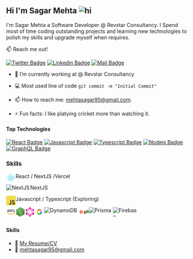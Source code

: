 ## Hi I'm Sagar Mehta <img src="https://user-images.githubusercontent.com/1303154/88677602-1635ba80-d120-11ea-84d8-d263ba5fc3c0.gif" width="28px" height="28px" alt="hi">

I'm Sagar Mehta a Software Developer @ Revstar Consultancy. I Spend most of time coding outstanding projects and learning new technologies to polish my skills and upgrade myself when requires.

:mailbox: Reach me out!

[![Twitter Badge](https://img.shields.io/badge/-@mehtasagar95-1ca0f1?style=flat&labelColor=1ca0f1&logo=twitter&logoColor=white&link=https://twitter.com/mehtasagar95)](https://twitter.com/mehtasagar95)   [![Linkedin Badge](https://img.shields.io/badge/-mehtasagar1995-0e76a8?style=flat&labelColor=0e76a8&logo=linkedin&logoColor=white)](https://www.linkedin.com/in/mehtasagar1995/)   [![Mail Badge](https://img.shields.io/badge/-mehtasagar95-c0392b?style=flat&labelColor=c0392b&logo=gmail&logoColor=white)](mailto:mehtasagar95@gmail.com)



- 🔭 I’m currently working at @ Revstar Consultancy
- :computer: Most used line of code `git commit -m "Initial Commit"`

- 📫 How to reach me: mehtasagar95@gmail.com.
- ⚡ Fun facts: I like platying cricket more than watching it.

#### Top Technologies


[![React Badge](https://img.shields.io/badge/-React-61DBFB?style=for-the-badge&labelColor=black&logo=react&logoColor=61DBFB)](#) [![Javascript Badge](https://img.shields.io/badge/-Javascript-F0DB4F?style=for-the-badge&labelColor=black&logo=javascript&logoColor=F0DB4F)](#) [![Typescript Badge](https://img.shields.io/badge/-Typescript-007acc?style=for-the-badge&labelColor=black&logo=typescript&logoColor=007acc)](#) [![Nodejs Badge](https://img.shields.io/badge/-Nodejs-3C873A?style=for-the-badge&labelColor=black&logo=node.js&logoColor=3C873A)](#) [![GraphQL Badge](https://img.shields.io/badge/-GraphQl-e535ab?style=for-the-badge&labelColor=black&logo=node.js&logoColor=e535ab)](#)

### Skills

<img align="left" alt="React" width="26px" src="https://raw.githubusercontent.com/github/explore/80688e429a7d4ef2fca1e82350fe8e3517d3494d/topics/react/react.png" />React / NextJS /Vercel

<img align="left" alt="NextJS" width="66px" height="26px" src="https://img.shields.io/badge/vercel-%23000000.svg?style=for-the-badge&logo=vercel&logoColor=yellow" />NextJS



<img align="left" alt="JavaScript" width="26px" src="https://raw.githubusercontent.com/github/explore/80688e429a7d4ef2fca1e82350fe8e3517d3494d/topics/javascript/javascript.png" />Javascript / Typescript (Exploring)

<img align="left" alt="AWS" width="26px" src="https://raw.githubusercontent.com/github/explore/80688e429a7d4ef2fca1e82350fe8e3517d3494d/topics/aws/aws.png" />

<img align="left" alt="Node.js" width="26px" src="https://raw.githubusercontent.com/github/explore/80688e429a7d4ef2fca1e82350fe8e3517d3494d/topics/nodejs/nodejs.png" />

<img align="left" alt="GraphQL" width="26px" src="https://raw.githubusercontent.com/github/explore/80688e429a7d4ef2fca1e82350fe8e3517d3494d/topics/graphql/graphql.png" />

<img align="left" alt="Google" width="26px" src="https://raw.githubusercontent.com/github/explore/80688e429a7d4ef2fca1e82350fe8e3517d3494d/topics/google/google.png" />


<img align="left" alt="DynamoDB" width="96px" height="26px" src="https://img.shields.io/badge/Amazon%20DynamoDB-4053D6?style=for-the-badge&logo=Amazon%20DynamoDB&logoColor=white" />

<img align="left" alt="Git" width="26px" src="https://raw.githubusercontent.com/github/explore/80688e429a7d4ef2fca1e82350fe8e3517d3494d/topics/git/git.png" />

<img align="left" alt="Prisma" width="66px" height="26px" src="https://img.shields.io/badge/Prisma-3982CE?style=for-the-badge&logo=Prisma&logoColor=white" />
<img align="left" alt="Firebase" width="66px" height="26px" src="https://img.shields.io/badge/firebase-%23039BE5.svg?style=for-the-badge&logo=firebase" />

<br />
<br />

#### Skills
- :paperclip: [My Resume/CV](https://aws-react-js.s3.amazonaws.com/Sagar-Mehta-May2022.pdf)
- :email: mehtasagar95@gmail.com

